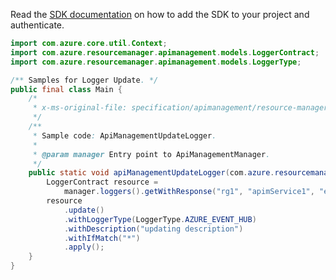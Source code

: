 Read the [SDK documentation](https://github.com/Azure/azure-sdk-for-java/blob/azure-resourcemanager-apimanagement_1.0.0-beta.3/sdk/apimanagement/azure-resourcemanager-apimanagement/README.md) on how to add the SDK to your project and authenticate.

```java
import com.azure.core.util.Context;
import com.azure.resourcemanager.apimanagement.models.LoggerContract;
import com.azure.resourcemanager.apimanagement.models.LoggerType;

/** Samples for Logger Update. */
public final class Main {
    /*
     * x-ms-original-file: specification/apimanagement/resource-manager/Microsoft.ApiManagement/stable/2021-08-01/examples/ApiManagementUpdateLogger.json
     */
    /**
     * Sample code: ApiManagementUpdateLogger.
     *
     * @param manager Entry point to ApiManagementManager.
     */
    public static void apiManagementUpdateLogger(com.azure.resourcemanager.apimanagement.ApiManagementManager manager) {
        LoggerContract resource =
            manager.loggers().getWithResponse("rg1", "apimService1", "eh1", Context.NONE).getValue();
        resource
            .update()
            .withLoggerType(LoggerType.AZURE_EVENT_HUB)
            .withDescription("updating description")
            .withIfMatch("*")
            .apply();
    }
}
```
